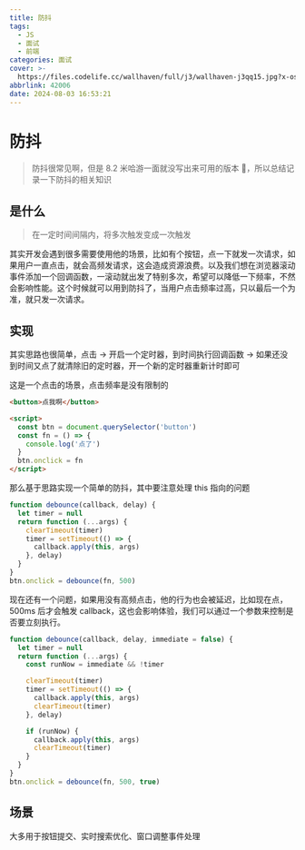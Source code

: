 ```yaml
---
title: 防抖
tags:
  - JS
  - 面试
  - 前端
categories: 面试
cover: >-
  https://files.codelife.cc/wallhaven/full/j3/wallhaven-j3qq15.jpg?x-oss-process=image/resize,limit_0,m_fill,w_2560,h_1440/quality,Q_92/format,webp
abbrlink: 42006
date: 2024-08-03 16:53:21
---
```


# 防抖

> 防抖很常见啊，但是 8.2 米哈游一面就没写出来可用的版本 🥲，所以总结记录一下防抖的相关知识

## 是什么

> 在一定时间间隔内，将多次触发变成一次触发

其实开发会遇到很多需要使用他的场景，比如有个按钮，点一下就发一次请求，如果用户一直点击，就会高频发请求，这会造成资源浪费。以及我们想在浏览器滚动事件添加一个回调函数，一滚动就出发了特别多次，希望可以降低一下频率，不然会影响性能。这个时候就可以用到防抖了，当用户点击频率过高，只以最后一个为准，就只发一次请求。

## 实现

其实思路也很简单，点击 -> 开启一个定时器，到时间执行回调函数 -> 如果还没到时间又点了就清除旧的定时器，开一个新的定时器重新计时即可

这是一个点击的场景，点击频率是没有限制的

```html
<button>点我啊</button>

<script>
  const btn = document.querySelector('button')
  const fn = () => {
    console.log('点了')
  }
  btn.onclick = fn
</script>
```

那么基于思路实现一个简单的防抖，其中要注意处理 this 指向的问题

```js
function debounce(callback, delay) {
  let timer = null
  return function (...args) {
    clearTimeout(timer)
    timer = setTimeout(() => {
      callback.apply(this, args)
    }, delay)
  }
}
btn.onclick = debounce(fn, 500)
```

现在还有一个问题，如果用没有高频点击，他的行为也会被延迟，比如现在点，500ms 后才会触发 callback，这也会影响体验，我们可以通过一个参数来控制是否要立刻执行。

```js
function debounce(callback, delay, immediate = false) {
  let timer = null
  return function (...args) {
    const runNow = immediate && !timer

    clearTimeout(timer)
    timer = setTimeout(() => {
      callback.apply(this, args)
      clearTimeout(timer)
    }, delay)

    if (runNow) {
      callback.apply(this, args)
      clearTimeout(timer)
    }
  }
}
btn.onclick = debounce(fn, 500, true)
```

## 场景

大多用于按钮提交、实时搜索优化、窗口调整事件处理
